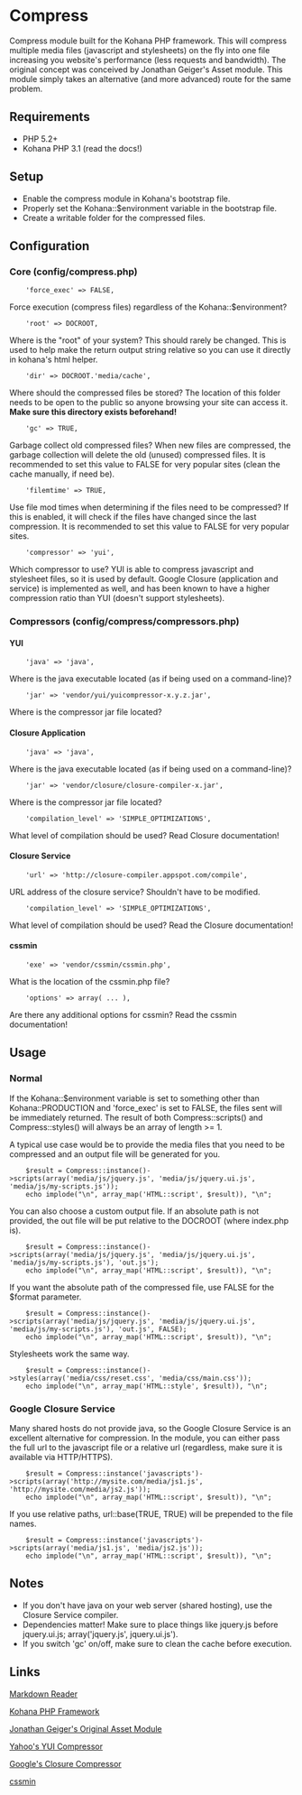 # Compress

Compress module built for the Kohana PHP framework.  This will compress multiple media files (javascript and stylesheets) on the fly into one file increasing you website's performance (less requests and bandwidth).  The original concept was conceived by Jonathan Geiger's Asset module.  This module simply takes an alternative (and more advanced) route for the same problem.


## Requirements

- PHP 5.2+
- Kohana PHP 3.1 (read the docs!)


## Setup

- Enable the compress module in Kohana's bootstrap file.
- Properly set the Kohana::$environment variable in the bootstrap file.
- Create a writable folder for the compressed files.


## Configuration

### Core (config/compress.php)

		'force_exec' => FALSE,

Force execution (compress files) regardless of the Kohana::$environment?

		'root' => DOCROOT,

Where is the "root" of your system?  This should rarely be changed.  This is used to help make the return output string relative so you can use it directly in kohana's html helper.

		'dir' => DOCROOT.'media/cache',

Where should the compressed files be stored?  The location of this folder needs to be open to the public so anyone browsing your site can access it.  **Make sure this directory exists beforehand!**

		'gc' => TRUE,

Garbage collect old compressed files?  When new files are compressed, the garbage collection will delete the old (unused) compressed files.  It is recommended to set this value to FALSE for very popular sites (clean the cache manually, if need be).

		'filemtime' => TRUE,

Use file mod times when determining if the files need to be compressed?  If this is enabled, it will check if the files have changed since the last compression.  It is recommended to set this value to FALSE for very popular sites.

		'compressor' => 'yui',

Which compressor to use?  YUI is able to compress javascript and stylesheet files, so it is used by default.  Google Closure (application and service) is implemented as well, and has been known to have a higher compression ratio than YUI (doesn't support stylesheets).

### Compressors (config/compress/compressors.php)

#### YUI

		'java' => 'java',

Where is the java executable located (as if being used on a command-line)?

		'jar' => 'vendor/yui/yuicompressor-x.y.z.jar',

Where is the compressor jar file located?

#### Closure Application

		'java' => 'java',

Where is the java executable located (as if being used on a command-line)?

		'jar' => 'vendor/closure/closure-compiler-x.jar',

Where is the compressor jar file located?

		'compilation_level' => 'SIMPLE_OPTIMIZATIONS',

What level of compilation should be used?  Read Closure documentation!

#### Closure Service

		'url' => 'http://closure-compiler.appspot.com/compile',

URL address of the closure service?  Shouldn't have to be modified.

		'compilation_level' => 'SIMPLE_OPTIMIZATIONS',

What level of compilation should be used?  Read the Closure documentation!

#### cssmin

		'exe' => 'vendor/cssmin/cssmin.php',

What is the location of the cssmin.php file?

		'options' => array( ... ),

Are there any additional options for cssmin?  Read the cssmin documentation!


## Usage

### Normal

If the Kohana::$environment variable is set to something other than Kohana::PRODUCTION and 'force_exec' is set to FALSE, the files sent will be immediately returned.  The result of both Compress::scripts() and Compress::styles() will always be an array of length >= 1.

A typical use case would be to provide the media files that you need to be compressed and an output file will be generated for you.

		$result = Compress::instance()->scripts(array('media/js/jquery.js', 'media/js/jquery.ui.js', 'media/js/my-scripts.js'));
		echo implode("\n", array_map('HTML::script', $result)), "\n";

You can also choose a custom output file.  If an absolute path is not provided, the out file will be put relative to the DOCROOT (where index.php is).

		$result = Compress::instance()->scripts(array('media/js/jquery.js', 'media/js/jquery.ui.js', 'media/js/my-scripts.js'), 'out.js');
		echo implode("\n", array_map('HTML::script', $result)), "\n";

If you want the absolute path of the compressed file, use FALSE for the $format parameter.

		$result = Compress::instance()->scripts(array('media/js/jquery.js', 'media/js/jquery.ui.js', 'media/js/my-scripts.js'), 'out.js', FALSE);
		echo implode("\n", array_map('HTML::script', $result)), "\n";

Stylesheets work the same way.

		$result = Compress::instance()->styles(array('media/css/reset.css', 'media/css/main.css'));
		echo implode("\n", array_map('HTML::style', $result)), "\n";

### Google Closure Service

Many shared hosts do not provide java, so the Google Closure Service is an excellent alternative for compression.  In the module, you can either pass the full url to the javascript file or a relative url (regardless, make sure it is available via HTTP/HTTPS).

		$result = Compress::instance('javascripts')->scripts(array('http://mysite.com/media/js1.js', 'http://mysite.com/media/js2.js'));
		echo implode("\n", array_map('HTML::script', $result)), "\n";

If you use relative paths, url::base(TRUE, TRUE) will be prepended to the file names.

		$result = Compress::instance('javascripts')->scripts(array('media/js1.js', 'media/js2.js'));
		echo implode("\n", array_map('HTML::script', $result)), "\n";


## Notes

* If you don't have java on your web server (shared hosting), use the Closure Service compiler.
* Dependencies matter!  Make sure to place things like jquery.js before jquery.ui.js; array('jquery.js', jquery.ui.js').
* If you switch 'gc' on/off, make sure to clean the cache before execution.


## Links

[Markdown Reader](http://www.google.com/search?sourceid=chrome&ie=UTF-8&q=markdown+reader)

[Kohana PHP Framework](http://kohanaframework.org/)

[Jonathan Geiger's Original Asset Module](http://github.com/jonathangeiger/kohana-asset)

[Yahoo's YUI Compressor](http://developer.yahoo.com/yui/compressor/)

[Google's Closure Compressor](http://code.google.com/closure/compiler/docs/overview.html)

[cssmin](http://code.google.com/p/cssmin/)